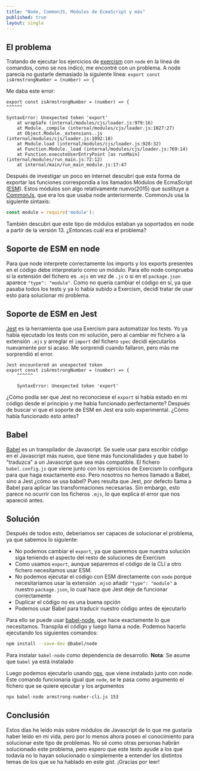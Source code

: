 ```yaml
---
title: "Node, CommonJS, Módulos de EcmaScript y más" 
published: true
layout: single
---
```

## El problema
Tratando de ejecutar los ejercicios de [exercism](https://exercism.io/) con `node` en la línea de comandos, como se nos indicó, me encontré con un problema. A node parecía no gustarle demasiado la siguiente línea:
`export const isArmstrongNumber = (number) => {`

Me daba este error:
```
export const isArmstrongNumber = (number) => {
^^^^^^

SyntaxError: Unexpected token 'export'
    at wrapSafe (internal/modules/cjs/loader.js:979:16)
    at Module._compile (internal/modules/cjs/loader.js:1027:27)
    at Object.Module._extensions..js (internal/modules/cjs/loader.js:1092:10)
    at Module.load (internal/modules/cjs/loader.js:928:32)
    at Function.Module._load (internal/modules/cjs/loader.js:769:14)
    at Function.executeUserEntryPoint [as runMain] (internal/modules/run_main.js:72:12)
    at internal/main/run_main_module.js:17:47
```
Después de investigar un poco en internet descubrí que esta forma de exportar las funciones correspondía a los llamados Módulos de EcmaScript ([ESM](https://262.ecma-international.org/10.0/#sec-modules)). Estos módulos son algo relativamente nuevo(2015) que sustituye a [CommonJs](https://es.wikipedia.org/wiki/CommonJS), que era los que usaba node anteriormente. CommonJs usa la siguiente sintaxis: 
```javascript
const module = require('module');
```
También descubrí que este tipo de módulos estaban ya soportados en node a partir de la versión 13. ¿Entonces cuál era el problema?
## Soporte de ESM en node
Para que node interprete correctamente los imports y los exports presentes en el código debe interpretarlo como un módulo. Para ello node comprueba si la extensión del fichero es `.mjs` en vez de `.js` o si en el `package.json` aparece  `"type": "module"`. Como no quería cambiar el código en sí, ya que pasaba todos los tests y ya lo había subido a Exercism, decidí tratar de usar esto para solucionar mi problema.

## Soporte de ESM en Jest
[Jest](https://jestjs.io/) es la herramienta que usa Exercism para automatizar los tests. Yo ya había ejecutado los tests con mi solución, pero al cambiar mi fichero a la extensión `.mjs` y arreglar el `import` del fichero `spec` decidí ejecutarlos nuevamente por si acaso. Me sorprendí cuando fallaron, pero más me sorprendió el error.
```
Jest encountered an unexpected token
export const isArmstrongNumber = (number) => {
    ^^^^^^

    SyntaxError: Unexpected token 'export'
 ```
 ¿Cómo podía ser que Jest no reconociese el `export` si había estado en mi código desde el principio y me había funcionado perfectamente? Después de buscar vi que el soporte de ESM en Jest era solo experimental. ¿Cómo había funcionado esto antes?
 ## Babel
 [Babel](https://babeljs.io/) es un transpilador de Javascript. Se suele usar para escribir código en el Javascript más nuevo, que tiene más funcionalidades y que babel lo "traduzca" a un Javascript que sea más compatible. El fichero `babel.config.js` que viene junto con los ejercicios de Exercism lo configura para que haga exactamente eso. Pero nosotros  no hemos llamado a Babel, sino a Jest ¿cómo se usa babel? Pues resulta que Jest, por defecto llama a Babel para aplicar las transformaciones necesarias. Sin embargo, esto parece no ocurrir con los ficheros `.mjs`, lo que explica el error que nos apareció antes. 
## Solución
Después de todos esto, deberíamos ser capaces de solucionar el problema, ya que sabemos lo siguiente:
* No podemos cambiar el `export`, ya que queremos que nuestra solución siga teniendo el aspecto del resto de soluciones de Exercism
* Como usamos `export`, aunque separemos el código de la CLI a otro fichero necesitamos usar ESM. 
* No podemos ejecutar el código con ESM directamente con `node` porque necesitaríamos usar la extensión `.mjs`o añadir `"type": "module"` a nuestro `package.json`, lo cual hace que Jest deje de funcionar correctamente
* Duplicar el código no es una buena opción
* Podemos usar Babel para traducir nuestro código antes de ejecutarlo

Para ello se puede usar [babel-node](https://babeljs.io/docs/en/babel-node), que hace exactamente lo que necesitamos. Transpila el código y luego llama a node.
Podemos hacerlo ejecutando los siguientes comandos:
```sh
npm install --save-dev @babel/node
```
Para instalar `babel-node` como dependencia de desarrollo.
**Nota**: Se asume que `babel` ya está instalado

Luego podemos ejecutarlo usando [npx](https://www.npmjs.com/package/npx), que viene instalado junto con node. Este comando funcionaría igual que `node`, se le pasa como argumento el fichero que se quiere ejecutar y los argumentos
```sh
npx babel-node armstrong-number-cli.js 153
```
## Conclusión
Estos días he leído más sobre módulos de Javascript de lo que me  gustaría haber leído en mi vida, pero por lo menos ahora poseo el conocimiento para solucionar este tipo de problemas. No sé como otras personas habrán solucionado este problema, pero espero que este texto ayude a los que todavía no lo hayan solucionado o simplemente a entender los distintos temas de los que se ha hablado en este gist. ¡Gracias por leer!
